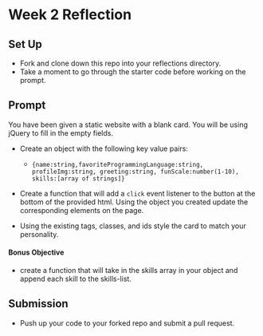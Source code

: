 # Week 2 Reflection

## Set Up
- Fork and clone down this repo into your reflections directory.
- Take a moment to go through the starter code before working on the prompt.

## Prompt
You have been given a static website with a blank card. You will be using jQuery to fill in the empty fields. 

- Create an object with the following key value pairs:
    - ```{name:string,favoriteProgrammingLanguage:string, profileImg:string, greeting:string, funScale:number(1-10), skills:[array of strings]}```

- Create a function that will add a `click` event listener to the button at the bottom of the provided html. Using the object you created update the corresponding elements on the page.
- Using the existing tags, classes, and ids style the card to match your personality.


#### Bonus Objective

- create a function that will take in the skills array in your object and append each skill to the skills-list. 

## Submission
- Push up your code to your forked repo and submit a pull request. 
